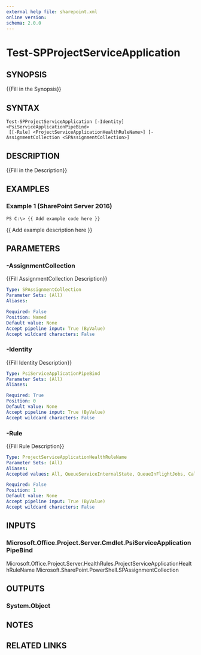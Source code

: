 ```yaml
---
external help file: sharepoint.xml
online version: 
schema: 2.0.0
---
```


# Test-SPProjectServiceApplication

## SYNOPSIS
{{Fill in the Synopsis}}

## SYNTAX

```
Test-SPProjectServiceApplication [-Identity] <PsiServiceApplicationPipeBind>
 [[-Rule] <ProjectServiceApplicationHealthRuleName>] [-AssignmentCollection <SPAssignmentCollection>]
```

## DESCRIPTION
{{Fill in the Description}}

## EXAMPLES

### Example 1 (SharePoint Server 2016)
```
PS C:\> {{ Add example code here }}
```

{{ Add example description here }}

## PARAMETERS

### -AssignmentCollection
{{Fill AssignmentCollection Description}}

```yaml
Type: SPAssignmentCollection
Parameter Sets: (All)
Aliases: 

Required: False
Position: Named
Default value: None
Accept pipeline input: True (ByValue)
Accept wildcard characters: False
```

### -Identity
{{Fill Identity Description}}

```yaml
Type: PsiServiceApplicationPipeBind
Parameter Sets: (All)
Aliases: 

Required: True
Position: 0
Default value: None
Accept pipeline input: True (ByValue)
Accept wildcard characters: False
```

### -Rule
{{Fill Rule Description}}

```yaml
Type: ProjectServiceApplicationHealthRuleName
Parameter Sets: (All)
Aliases: 
Accepted values: All, QueueServiceInternalState, QueueInFlightJobs, CalcServiceWorkerState, DatabasePermissions

Required: False
Position: 1
Default value: None
Accept pipeline input: True (ByValue)
Accept wildcard characters: False
```

## INPUTS

### Microsoft.Office.Project.Server.Cmdlet.PsiServiceApplicationPipeBind
Microsoft.Office.Project.Server.HealthRules.ProjectServiceApplicationHealthRuleName Microsoft.SharePoint.PowerShell.SPAssignmentCollection

## OUTPUTS

### System.Object

## NOTES

## RELATED LINKS

